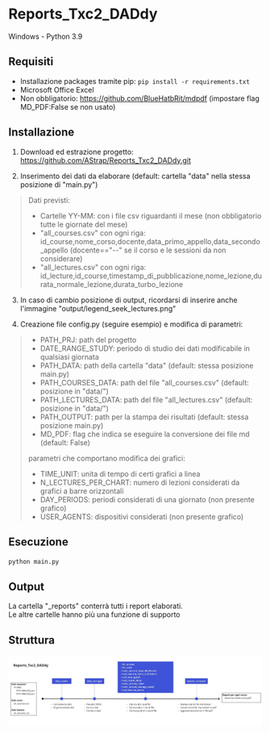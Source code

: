 # Reports_Txc2_DADdy
  Windows - Python 3.9

## Requisiti

 - Installazione packages tramite pip: `pip install -r requirements.txt`
 - Microsoft Office Excel
 - Non obbligatorio: https://github.com/BlueHatbRit/mdpdf (impostare flag MD_PDF:False se non usato)

## Installazione

1. Download ed estrazione progetto: https://github.com/AStrap/Reports_Txc2_DADdy.git

2. Inserimento dei dati da elaborare (default: cartella "data" nella stessa posizione di "main.py")<br/>
> Dati previsti:
> - Cartelle YY-MM: con i file csv riguardanti il mese (non obbligatorio tutte le giornate del mese)
> - "all_courses.csv" con ogni riga: id_course,nome_corso,docente,data_primo_appello,data_secondo_appello (docente=="--" se il corso e le sessioni da non considerare)
> - "all_lectures.csv" con ogni riga: id_lecture,id_course,timestamp_di_pubblicazione,nome_lezione,durata_normale_lezione,durata_turbo_lezione

3. In caso di cambio posizione di output, ricordarsi di inserire anche l'immagine "output/legend_seek_lectures.png"

4. Creazione file config.py (seguire esempio) e modifica di parametri:
> - PATH_PRJ: path del progetto
> - DATE_RANGE_STUDY: periodo di studio dei dati modificabile in qualsiasi giornata
> - PATH_DATA: path della cartella "data" (default: stessa posizione main.py)
> - PATH_COURSES_DATA: path del file "all_courses.csv" (default: posizione in "data/")
> - PATH_LECTURES_DATA: path del file "all_lectures.csv" (default: posizione in "data/")
> - PATH_OUTPUT: path per la stampa dei risultati (default: stessa posizione main.py)
> - MD_PDF: flag che indica se eseguire la conversione dei file md (default: False)
>
> parametri che comportano modifica dei grafici:
> - TIME_UNIT: unita di tempo di certi grafici a linea
> - N_LECTURES_PER_CHART: numero di lezioni considerati da grafici a barre orizzontali
> - DAY_PERIODS: periodi considerati di una giornato (non presente grafico)
> - USER_AGENTS: dispositivi considerati (non presente grafico)

## Esecuzione
`python main.py`

## Output
La cartella "_reports" conterrà tutti i report elaborati. <br/>
Le altre cartelle hanno più una funzione di supporto

## Struttura

<img src="https://github.com/AStrap/Reports_Txc2_DADdy/blob/main/utility/img/Prj_structure.jpg" alt="Struttura del progetto"/>
